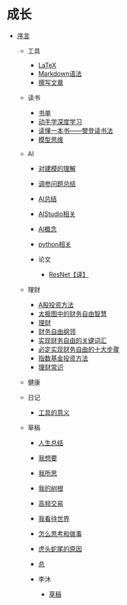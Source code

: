 
# 成长

* [序言](README.md)

  * 工具

    * [LaTeX](工具/2019-11-16-LaTeX.md)
    * [Markdown语法](工具/2019-11-16-Markdown语法.md)
    * [撰写文章](工具/2021-03-16-撰写文章.md)

  * 读书

    * [书单](读书/2021-03-17-书单.md)
    * [动手学深度学习](读书/2021-03-17-动手学深度学习.md)
    * [读懂一本书——樊登读书法](读书/2021-04-14-读懂一本书——樊登读书法.md)
    * [模型思维](读书/2021-12-07-模型思维.md)

  * AI

    * [对建模的理解](AI/2021-03-17-对建模的理解.md)
    * [调参问题总结](AI/2021-03-17-调参问题总结.md)
    * [AI总结](AI/2021-03-20-AI总结.md)
    * [AIStudio相关](AI/2021-07-27-AIStudio相关.md)
    * [AI概念](AI/2021-07-27-AI概念.md)
    * [python相关](AI/2021-07-27-python相关.md)

    * 论文

      * [ResNet【译】](AI/论文/2020-10-25-ResNet【译】.md)

  * 理财

    * [A股投资方法](理财/2021-04-22-A股投资方法.md)
    * [太极图中的财务自由智慧](理财/2021-04-22-太极图中的财务自由智慧.md)
    * [理财](理财/2021-04-22-理财.md)
    * [财务自由纲领](理财/2021-04-22-财务自由纲领.md)
    * [实现财务自由的关键词汇](理财/2021-05-01-实现财务自由的关键词汇.md)
    * [必定实现财务自由的十大步骤](理财/2021-05-02-必定实现财务自由的十大步骤.md)
    * [指数基金投资方法](理财/2021-05-03-指数基金投资方法.md)
    * [理财常识](理财/2021-06-27-理财常识.md)

  * 健康


  * 日记

    * [工具的意义](日记/2021-05-09-工具的意义.md)

  * 草稿

    * [人生总结](草稿/2021-03-27-人生总结.md)
    * [我想要](草稿/2021-04-15-我想要.md)
    * [我所思](草稿/2021-04-15-我所思.md)
    * [我的树根](草稿/2021-04-18-我的树根.md)
    * [高频交易](草稿/2021-04-19-高频交易.md)
    * [我看待世界](草稿/2021-04-29-我看待世界.md)
    * [怎么思考和做事](草稿/2021-05-27-怎么思考和做事.md)
    * [虎头蛇尾的原因](草稿/2021-05-29-虎头蛇尾的原因.md)
    * [总](草稿/总.md)

    * 李沐

      * [草稿](草稿/李沐/2021-06-01-草稿.md)

